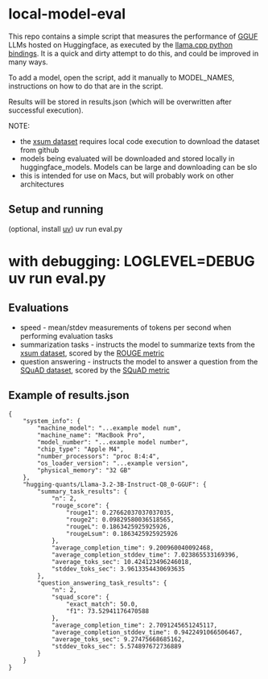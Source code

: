 # local-model-eval

This repo contains a simple script that measures the performance of [GGUF](https://huggingface.co/docs/hub/en/gguf) LLMs hosted on Huggingface, as executed by the [llama.cpp python bindings](https://github.com/abetlen/llama-cpp-python).  It is a quick and dirty attempt to do this, and could be improved in many ways.

To add a model, open the script, add it manually to MODEL_NAMES, instructions on how to do that are in the script.

Results will be stored in results.json (which will be overwritten after successful execution).

NOTE:
- the [xsum dataset](https://huggingface.co/datasets/EdinburghNLP/xsum) requires local code execution to download the dataset from github
- models being evaluated will be downloaded and stored locally in huggingface_models.  Models can be large and downloading can be slo
- this is intended for use on Macs, but will probably work on other architectures

## Setup and running

(optional, install [uv](https://github.com/astral-sh/uv))
uv run eval.py
# with debugging: LOGLEVEL=DEBUG uv run eval.py

## Evaluations

- speed - mean/stdev measurements of tokens per second when performing evaluation tasks
- summarization tasks - instructs the model to summarize texts from the [xsum dataset](https://huggingface.co/datasets/EdinburghNLP/xsum), scored by the [ROUGE metric](https://huggingface.co/metrics/rouge)
- question answering - instructs the model to answer a question from the [SQuAD dataset](https://rajpurkar.github.io/SQuAD-explorer/), scored by the [SQuAD metric](https://huggingface.co/spaces/evaluate-metric/squad)

## Example of results.json

```
{
    "system_info": {
        "machine_model": "...example model num",
        "machine_name": "MacBook Pro",
        "model_number": "...example model number",
        "chip_type": "Apple M4",
        "number_processors": "proc 8:4:4",
        "os_loader_version": "...example version",
        "physical_memory": "32 GB"
    },
    "hugging-quants/Llama-3.2-3B-Instruct-Q8_0-GGUF": {
        "summary_task_results": {
            "n": 2,
            "rouge_score": {
                "rouge1": 0.27662037037037035,
                "rouge2": 0.09829580036518565,
                "rougeL": 0.1863425925925926,
                "rougeLsum": 0.1863425925925926
            },
            "average_completion_time": 9.200960040092468,
            "average_completion_stddev_time": 7.023865533169396,
            "average_toks_sec": 10.424123496246018,
            "stddev_toks_sec": 3.9613354430693635
        },
        "question_answering_task_results": {
            "n": 2,
            "squad_score": {
                "exact_match": 50.0,
                "f1": 73.52941176470588
            },
            "average_completion_time": 2.7091245651245117,
            "average_completion_stddev_time": 0.9422491066506467,
            "average_toks_sec": 9.27475668685162,
            "stddev_toks_sec": 5.574897672736889
        }
    }
}
```